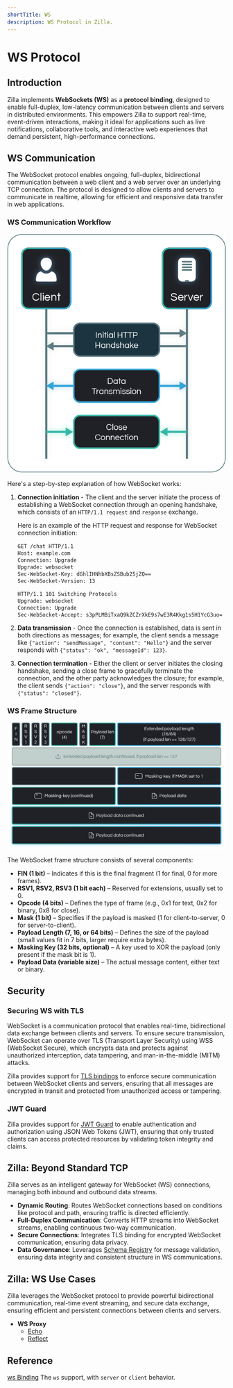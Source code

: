 ```yaml
---
shortTitle: WS
description: WS Protocol in Zilla.
---
```


# WS Protocol

## Introduction

Zilla implements **WebSockets (WS)** as a **protocol binding**, designed to enable full-duplex, low-latency communication between clients and servers in distributed environments. This empowers Zilla to support real-time, event-driven interactions, making it ideal for applications such as live notifications, collaborative tools, and interactive web experiences that demand persistent, high-performance connections.

## WS Communication 

The WebSocket protocol enables ongoing, full-duplex, bidirectional communication between a web client and a web server over an underlying TCP connection. The protocol is designed to allow clients and servers to communicate in realtime, allowing for efficient and responsive data transfer in web applications.

### WS Communication Workflow

![WS Communication Workflow](./images/websocket-connection.png)

Here's a step-by-step explanation of how WebSocket works:

1. **Connection initiation** - The client and the server initiate the process of establishing a WebSocket connection through an opening handshake, which consists of an `HTTP/1.1 request` and `response` exchange.

    Here is an example of the HTTP request and response for WebSocket connection initiation:

    ```make Client Request
    GET /chat HTTP/1.1
    Host: example.com
    Connection: Upgrade
    Upgrade: websocket
    Sec-WebSocket-Key: dGhlIHNhbXBsZSBub25jZQ==
    Sec-WebSocket-Version: 13
    ```
    
    ```make Server Response
    HTTP/1.1 101 Switching Protocols
    Upgrade: websocket
    Connection: Upgrade
    Sec-WebSocket-Accept: s3pPLMBiTxaQ9kZCZrXkE9s7wE3R4Kkg1s5H1YcG3uo=
    ```

2. **Data transmission** - Once the connection is established, data is sent in both directions as messages; for example, the client sends a message like `{"action": "sendMessage", "content": "Hello"}` and the server responds with `{"status": "ok", "messageId": 123}`.

3. **Connection termination** - Either the client or server initiates the closing handshake, sending a close frame to gracefully terminate the connection, and the other party acknowledges the closure; for example, the client sends `{"action": "close"}`, and the server responds with `{"status": "closed"}`.

### WS Frame Structure

![WS Frame Structure](./images/websocket-frame-structure.png)

The WebSocket frame structure consists of several components:
- **FIN (1 bit)** – Indicates if this is the final fragment (1 for final, 0 for more frames).
- **RSV1, RSV2, RSV3 (1 bit each)** – Reserved for extensions, usually set to 0.
- **Opcode (4 bits)** – Defines the type of frame (e.g., 0x1 for text, 0x2 for binary, 0x8 for close).
- **Mask (1 bit)** – Specifies if the payload is masked (1 for client-to-server, 0 for server-to-client).
- **Payload Length (7, 16, or 64 bits)** – Defines the size of the payload (small values fit in 7 bits, larger require extra bytes).
- **Masking Key (32 bits, optional)** – A key used to XOR the payload (only present if the mask bit is 1).
- **Payload Data (variable size)** – The actual message content, either text or binary.

## Security

### Securing WS with TLS

WebSocket is a communication protocol that enables real-time, bidirectional data exchange between clients and servers. To ensure secure transmission, WebSocket can operate over TLS (Transport Layer Security) using WSS (WebSocket Secure), which encrypts data and protects against unauthorized interception, data tampering, and man-in-the-middle (MITM) attacks.

Zilla provides support for [TLS bindings](../../reference/config/bindings/tls/README.md) to enforce secure communication between WebSocket clients and servers, ensuring that all messages are encrypted in transit and protected from unauthorized access or tampering.

### JWT Guard

Zilla provides support for [JWT Guard](../../reference/config/guards/jwt.md) to enable authentication and authorization using JSON Web Tokens (JWT), ensuring that only trusted clients can access protected resources by validating token integrity and claims.

## Zilla: Beyond Standard TCP

Zilla serves as an intelligent gateway for WebSocket (WS) connections, managing both inbound and outbound data streams.

- **Dynamic Routing**: Routes WebSocket connections based on conditions like protocol and path, ensuring traffic is directed efficiently.
- **Full-Duplex Communication**: Converts HTTP streams into WebSocket streams, enabling continuous two-way communication.
- **Secure Connections**: Integrates TLS binding for encrypted WebSocket communication, ensuring data privacy.
- **Data Governance**: Leverages [Schema Registry](../../reference/config/catalogs/apicurio-registry.md) for message validation, ensuring data integrity and consistent structure in WS communications.

## Zilla: WS Use Cases

Zilla leverages the WebSocket protocol to provide powerful bidirectional communication, real-time event streaming, and secure data exchange, ensuring efficient and persistent connections between clients and servers.

- **WS Proxy** 
    - [Echo](https://github.com/aklivity/zilla-examples/tree/main/ws.echo)
    - [Reflect](https://github.com/aklivity/zilla-examples/tree/main/ws.reflect)

## Reference

[ws Binding](../../reference/config/bindings/ws/README.md) The `ws` support, with `server` or `client` behavior.
